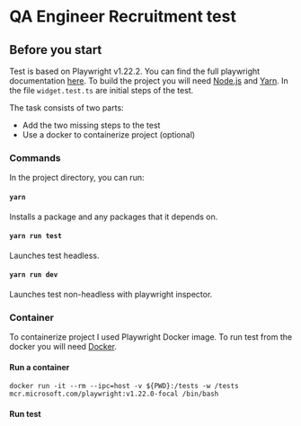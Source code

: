 # QA Engineer Recruitment test

## Before you start

Test is based on Playwright v1.22.2. You can find the full playwright documentation [here](https://playwright.dev/docs/intro). To build the project you will need [Node.js](https://nodejs.org/en/) and [Yarn](https://yarnpkg.com/getting-started/install).
In the file `widget.test.ts` are initial steps of the test.

The task consists of two parts: 

* Add the two missing steps to the test
* Use a docker to containerize project (optional)

### Commands

In the project directory, you can run:

#### `yarn`

Installs a package and any packages that it depends on.

#### `yarn run test`

Launches test headless.

#### `yarn run dev`

Launches test non-headless with playwright inspector.

### Container

To containerize project I used Playwright Docker image. To run test from the docker you will need [Docker](https://www.docker.com/get-started/).

#### Run a container

```shell
docker run -it --rm --ipc=host -v ${PWD}:/tests -w /tests mcr.microsoft.com/playwright:v1.22.0-focal /bin/bash
```

#### Run test

```root@921ac7676524:/tests# yarn run test
```